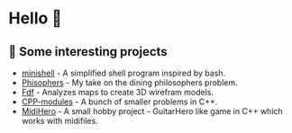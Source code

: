 # Hello 👋

## 🚀 Some interesting projects

- [minishell](https://github.com/AxelBadam/minishell) - A simplified shell program inspired by bash.
- [Phisophers](https://github.com/AxelBadam/Philosophers) - My take on the dining philosophers problem.
- [Fdf](https://github.com/AxelBadam/FdF) - Analyzes maps to create 3D wirefram models.
- [CPP-modules](https://github.com/AxelBadam/CPP-modules) - A bunch of smaller problems in C++.
- [MidiHero](https://github.com/AxelBadam/MidiHero) - A small hobby project - GuitarHero like game in C++ which works with midifiles. 
